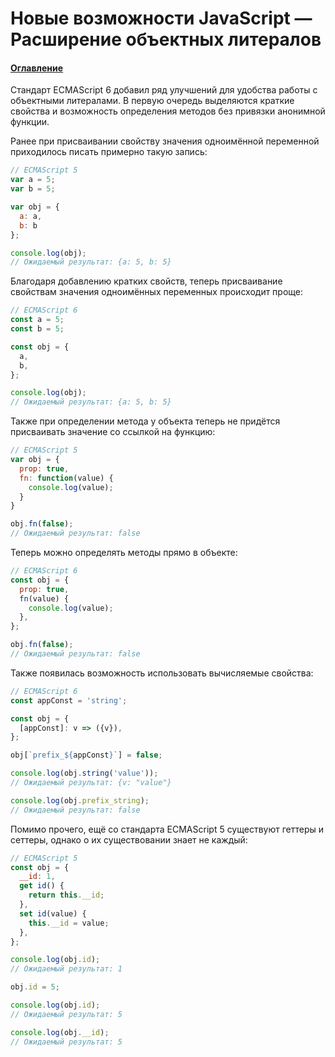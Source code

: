 # Новые возможности JavaScript — Расширение объектных литералов

#### [Оглавление](../../README.md)

Стандарт ECMAScript 6 добавил ряд улучшений для удобства работы с объектными
литералами. В первую очередь выделяются краткие свойства и возможность определения
методов без привязки анонимной функции.

Ранее при присваивании свойству значения одноимённой переменной приходилось писать
примерно такую запись:

```javascript
// ECMAScript 5
var a = 5;
var b = 5;

var obj = {
  a: a,
  b: b
};

console.log(obj);
// Ожидаемый результат: {a: 5, b: 5}
```

Благодаря добавлению кратких свойств, теперь присваивание свойствам значения
одноимённых переменных происходит проще:

```javascript
// ECMAScript 6
const a = 5;
const b = 5;

const obj = {
  a,
  b,
};

console.log(obj);
// Ожидаемый результат: {a: 5, b: 5}
```

Также при определении метода у объекта теперь не придётся присваивать значение со
ссылкой на функцию:

```javascript
// ECMAScript 5
var obj = {
  prop: true,
  fn: function(value) {
    console.log(value);
  }
}

obj.fn(false);
// Ожидаемый результат: false
```

Теперь можно определять методы прямо в объекте:

```javascript
// ECMAScript 6
const obj = {
  prop: true,
  fn(value) {
    console.log(value);
  },
};

obj.fn(false);
// Ожидаемый результат: false
```

Также появилась возможность использовать вычисляемые свойства:

```javascript
// ECMAScript 6
const appConst = 'string';

const obj = {
  [appConst]: v => ({v}),
};

obj[`prefix_${appConst}`] = false;

console.log(obj.string('value'));
// Ожидаемый результат: {v: "value"}

console.log(obj.prefix_string);
// Ожидаемый результат: false
```

Помимо прочего, ещё со стандарта ECMAScript 5 существуют геттеры и сеттеры,
однако о их существовании знает не каждый:

```javascript
// ECMAScript 5
const obj = {
  __id: 1,
  get id() {
    return this.__id;
  },
  set id(value) {
    this.__id = value;
  },
};

console.log(obj.id);
// Ожидаемый результат: 1

obj.id = 5;

console.log(obj.id);
// Ожидаемый результат: 5

console.log(obj.__id);
// Ожидаемый результат: 5
```
